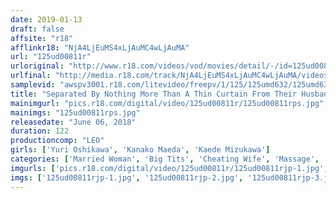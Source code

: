 ```yaml
---
date: 2019-01-13
draft: false
affsite: "r18"
afflinkr18: "NjA4LjEuMS4xLjAuMC4wLjAuMA"
url: "125ud00811r"
urloriginal: "http://www.r18.com/videos/vod/movies/detail/-/id=125ud00811r"
urlfinal: "http://media.r18.com/track/NjA4LjEuMS4xLjAuMC4wLjAuMA/videos/vod/movies/detail/-/id=125ud00811r"
samplevid: "awspv3001.r18.com/litevideo/freepv/1/125/125umd632/125umd632_dmb_w.mp4"
title: "Separated By Nothing More Than A Thin Curtain From Their Husbands, These Wives Get An Oil Massage Which Is Nothing More Than A Dirty Feel Up As They Quietly Cum Several Times Over! This Has To Be Kept A Secret 5"
mainimgurl: "pics.r18.com/digital/video/125ud00811r/125ud00811rps.jpg"
mainimgs: "125ud00811rps.jpg"
releasedate: "June 06, 2018"
duration: 122
productioncomp: "LEO"
girls: ['Yuri Oshikawa', 'Kanako Maeda', 'Kaede Mizukawa']
categories: ['Married Woman', 'Big Tits', 'Cheating Wife', 'Massage', 'Creampie', 'Hi-Def']
imgurls: ['pics.r18.com/digital/video/125ud00811r/125ud00811rjp-1.jpg', 'pics.r18.com/digital/video/125ud00811r/125ud00811rjp-2.jpg', 'pics.r18.com/digital/video/125ud00811r/125ud00811rjp-3.jpg', 'pics.r18.com/digital/video/125ud00811r/125ud00811rjp-4.jpg', 'pics.r18.com/digital/video/125ud00811r/125ud00811rjp-5.jpg', 'pics.r18.com/digital/video/125ud00811r/125ud00811rjp-6.jpg', 'pics.r18.com/digital/video/125ud00811r/125ud00811rjp-7.jpg', 'pics.r18.com/digital/video/125ud00811r/125ud00811rjp-8.jpg', 'pics.r18.com/digital/video/125ud00811r/125ud00811rjp-9.jpg', 'pics.r18.com/digital/video/125ud00811r/125ud00811rjp-10.jpg', 'pics.r18.com/digital/video/125ud00811r/125ud00811rjp-11.jpg', 'pics.r18.com/digital/video/125ud00811r/125ud00811rjp-12.jpg', 'pics.r18.com/digital/video/125ud00811r/125ud00811rjp-13.jpg', 'pics.r18.com/digital/video/125ud00811r/125ud00811rjp-14.jpg', 'pics.r18.com/digital/video/125ud00811r/125ud00811rjp-15.jpg', 'pics.r18.com/digital/video/125ud00811r/125ud00811rjp-16.jpg', 'pics.r18.com/digital/video/125ud00811r/125ud00811rjp-17.jpg', 'pics.r18.com/digital/video/125ud00811r/125ud00811rjp-18.jpg', 'pics.r18.com/digital/video/125ud00811r/125ud00811rjp-19.jpg', 'pics.r18.com/digital/video/125ud00811r/125ud00811rjp-20.jpg']
imgs: ['125ud00811rjp-1.jpg', '125ud00811rjp-2.jpg', '125ud00811rjp-3.jpg', '125ud00811rjp-4.jpg', '125ud00811rjp-5.jpg', '125ud00811rjp-6.jpg', '125ud00811rjp-7.jpg', '125ud00811rjp-8.jpg', '125ud00811rjp-9.jpg', '125ud00811rjp-10.jpg', '125ud00811rjp-11.jpg', '125ud00811rjp-12.jpg', '125ud00811rjp-13.jpg', '125ud00811rjp-14.jpg', '125ud00811rjp-15.jpg', '125ud00811rjp-16.jpg', '125ud00811rjp-17.jpg', '125ud00811rjp-18.jpg', '125ud00811rjp-19.jpg', '125ud00811rjp-20.jpg']
---
```

